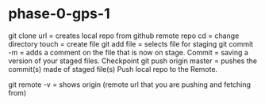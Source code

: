 # phase-0-gps-1

git clone url = creates local repo from github remote repo
cd = change directory
touch = create file
git add file = selects file for staging
git commit -m = adds a comment on the file that is now on stage. Commit = saving a version of your staged files. Checkpoint
git push origin master = pushes the commit(s) made of staged file(s) Push local repo to the Remote.

git remote -v = shows origin (remote url that you are pushing and fetching from)